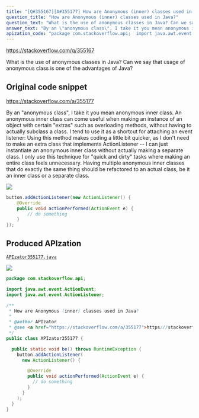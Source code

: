 ```yaml
---
title: "[Q#355167][A#355177] How are Anonymous (inner) classes used in Java?"
question_title: "How are Anonymous (inner) classes used in Java?"
question_text: "What is the use of anonymous classes in Java? Can we say that usage of anonymous class is one of the advantages of Java?"
answer_text: "By an \"anonymous class\", I take it you mean anonymous inner class. An anonymous inner class can come useful when making an instance of an object with certain \"extras\" such as overloading methods, without having to actually subclass a class. I tend to use it as a shortcut for attaching an event listener: Using this method makes coding a little bit quicker, as I don't need to make an extra class that implements ActionListener -- I can just instantiate an anonymous inner class without actually making a separate class. I only use this technique for \"quick and dirty\" tasks where making an entire class feels unnecessary. Having multiple anonymous inner classes that do exactly the same thing should be refactored to an actual class, be it an inner class or a separate class."
apization_code: "package com.stackoverflow.api;  import java.awt.event.ActionEvent; import java.awt.event.ActionListener;  /**  * How are Anonymous (inner) classes used in Java?  *  * @author APIzator  * @see <a href=\"https://stackoverflow.com/a/355177\">https://stackoverflow.com/a/355177</a>  */ public class APIzator355177 {    public static void be() throws RuntimeException {     button.addActionListener(       new ActionListener() {          @Override         public void actionPerformed(ActionEvent e) {           // do something         }       }     );   } }"
---
```


https://stackoverflow.com/q/355167

What is the use of anonymous classes in Java? Can we say that usage of anonymous class is one of the advantages of Java?



## Original code snippet

https://stackoverflow.com/a/355177

By an &quot;anonymous class&quot;, I take it you mean anonymous inner class.
An anonymous inner class can come useful when making an instance of an object with certain &quot;extras&quot; such as overloading methods, without having to actually subclass a class.
I tend to use it as a shortcut for attaching an event listener:
Using this method makes coding a little bit quicker, as I don&#x27;t need to make an extra class that implements ActionListener -- I can just instantiate an anonymous inner class without actually making a separate class.
I only use this technique for &quot;quick and dirty&quot; tasks where making an entire class feels unnecessary. Having multiple anonymous inner classes that do exactly the same thing should be refactored to an actual class, be it an inner class or a separate class.

<div class="code-logo"><img src="/stackoverflow.png" /></div>

```java
button.addActionListener(new ActionListener() {
    @Override
    public void actionPerformed(ActionEvent e) {
        // do something
    }
});
```

## Produced APIzation

[`APIzator355177.java`](https://github.com/pasqualesalza/apization-temp-data/raw/master/search/APIzator355177.java)

<div class="code-logo"><img src="/apizator.png" /></div>

```java
package com.stackoverflow.api;

import java.awt.event.ActionEvent;
import java.awt.event.ActionListener;

/**
 * How are Anonymous (inner) classes used in Java?
 *
 * @author APIzator
 * @see <a href="https://stackoverflow.com/a/355177">https://stackoverflow.com/a/355177</a>
 */
public class APIzator355177 {

  public static void be() throws RuntimeException {
    button.addActionListener(
      new ActionListener() {

        @Override
        public void actionPerformed(ActionEvent e) {
          // do something
        }
      }
    );
  }
}

```